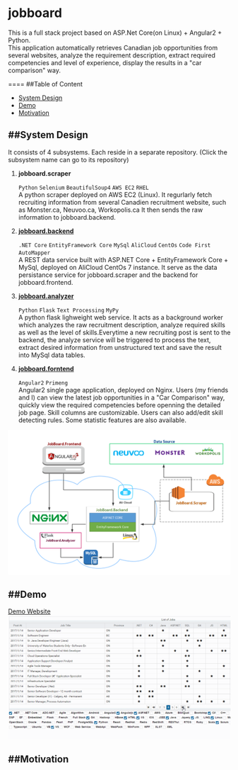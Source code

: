 # jobboard
This is a full stack project based on ASP.Net Core(on Linux)  + Angular2 + Python.  
This application automatically retrieves Canadian job opportunities from several websites, analyze the requirement description, extract required 
competencies and level of experience, display the results in a "car comparison" way.

====
##Table of Content
* [System Design](#system-design)
* [Demo](#demo)
* [Motivation](#motivation)

##System Design  
-----------
It consists of 4 subsystems. Each reside in a separate repository. (Click the subsystem name can go to its repository)

1. __jobboard.scraper__

   `Python` `Selenium` `BeautifulSoup4` `AWS EC2` `RHEL`  
   A python scraper deployed on AWS EC2 (Linux). 
   It regurlarly fetch recruiting information from several Canadien recruitment website,
   such as Monster.ca, Neuvoo.ca, Workopolis.ca
   It then sends the raw information to jobboard.backend.

2. [__jobboard.backend__](https://github.com/CG0323/jobboard.backend)  

   `.NET Core` `EntityFramework Core` `MySql` `AliCloud` `CentOs` `Code First` `AutoMapper`  
   A REST data service built with ASP.NET Core + EntityFramework Core + MySql, deployed on AliCloud CentOs 7 instance.
   It serve as the data persistance service for jobboard.scraper and the backend for jobboard.frontend.

3. [__jobboard.analyzer__](https://github.com/CG0323/jobboard.analyzer)    

   `Python` `Flask` `Text Processing` `MyPy`  
   A python flask lighweight web service.
   It acts as a background worker which analyzes the raw recruitment description, analyze required skills as well as the level 
   of skills.Everytime a new recruiting post is sent to the backend, the analyze service will be triggered to process the text,
   extract desired information from unstructured text and save the result into MySql data tables.

4. [__jobboard.forntend__](https://github.com/CG0323/jobboard.frontend)  

   `Angular2` `Primeng`   
   Angular2 single page application, deployed on Nginx.
   Users (my friends and I) can view the latest job opportunities in a "Car Comparison" way, quickly view the required competencies
   before openning the detailed job page. Skill columns are customizable. Users can also add/edit skill detecting rules.
   Some statistic features are also available.

![System Design](img/system-design.png)

##Demo
--------
[Demo Website](http://60.205.216.128/)
![Demo](img/demo.gif)

##Motivation
--------